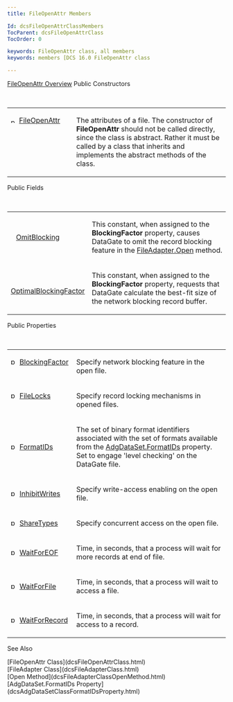 ```yaml
---
title: FileOpenAttr Members

Id: dcsFileOpenAttrClassMembers
TocParent: dcsFileOpenAttrClass
TocOrder: 0

keywords: FileOpenAttr class, all members
keywords: members [DCS 16.0 FileOpenAttr class

---
```


[FileOpenAttr Overview](dcsFileOpenAttrClass.html) 
Public Constructors

<br />

<table class="dtTABLE" id="table2" x-use-null-cells="x-use-null-cells" style="border-spacing: 0px" cellspacing="0">
          <colgroup span="1">
            <col span="1" style="WIDTH: 30%" />
            <col span="1" style="WIDTH: 70%" />
          </colgroup>
          <tr valign="top">
            <td colspan="1" rowspan="1">

<img alt="public property" src="../Images/PUBLIC%20METHOD.GIF" x-maintain-ratio="TRUE" width="15" height="11" border="0" /> [ FileOpenAttr](dcsFileOpenAttrClassConstructors.html) 
</td>
            <td colspan="1" rowspan="1">

The attributes of a file. The constructor of **FileOpenAttr** should not be called directly, since the class is abstract. Rather it must be called by a class that inherits and implements the abstract methods of the class.
</td>
          </tr>
</table>

Public Fields

<br />

<table class="dtTABLE" id="table3" x-use-null-cells="x-use-null-cells" style="border-spacing: 0px" cellspacing="0">
          <colgroup span="1">
            <col span="1" style="WIDTH: 30%" />
            <col span="1" style="WIDTH: 70%" />
          </colgroup>
          <tr>
            <td colspan="1" rowspan="1">

<img height="11" src="../Images/field.bmp" width="8" border="0" x-maintain-ratio="TRUE" /> [ OmitBlocking](dcsFileOpenAttrClassOmitBlockingField.html) 
</td>
            <td colspan="1" rowspan="1">

This constant, when assigned to the **BlockingFactor** property, causes DataGate to omit the record blocking feature in the [ FileAdapter.Open](dcsFileAdapterClassOpenMethod.html) method.
</td>
          </tr>
          <tr>
            <td colspan="1" rowspan="1">

<img height="11" src="../Images/field.bmp" width="8" border="0" x-maintain-ratio="TRUE" /> [ OptimalBlockingFactor](dcsFileOpenAttrClassOptimalBlockingFactorField.html) 
</td>
            <td colspan="1" rowspan="1">

This constant, when assigned to the **BlockingFactor** property, requests that DataGate calculate the best-fit size of the network blocking record buffer.
</td>
          </tr>
</table>

Public Properties

<br />

<table class="dtTABLE" id="Table5" x-use-null-cells="x-use-null-cells" style="border-spacing: 0px" cellspacing="0">
          <colgroup span="1">
            <col span="1" style="WIDTH: 30%" />
            <col span="1" style="WIDTH: 70%" />
          </colgroup>
          <tr valign="top">
            <td colspan="1" rowspan="1">

<img alt="public property" src="../Images/property.bmp" style="WIDTH:16px; HEIGHT:16px" width="16" height="16" border="0" /> [ BlockingFactor](dcsFileOpenAttrClassBlockingFactorProperty.html) 
</td>
            <td colspan="1" rowspan="1">

Specify network blocking feature in the open file. 
</td>
          </tr>
          <tr valign="top">
            <td colspan="1" rowspan="1">

<img alt="public property" src="../Images/property.bmp" style="WIDTH:16px; HEIGHT:16px" width="16" height="16" border="0" /> [ FileLocks](dcsFileOpenAttrClassFileLocksProperty.html) 
</td>
            <td colspan="1" rowspan="1">

Specify record locking mechanisms in opened files.
</td>
          </tr>
          <tr>
            <td colspan="1" rowspan="1">

<img alt="public property" src="../Images/property.bmp" style="WIDTH:16px; HEIGHT:16px" width="16" height="16" border="0" /> [ FormatIDs](dcsFileOpenAttrClassFormatIDsProperty.html) 
</td>
            <td colspan="1" rowspan="1">

The set of binary format identifiers associated with the set of formats available from the [AdgDataSet.FormatIDs](dcsAdgDataSetClassFormatIDsProperty.html) property. Set to engage 'level checking' on the DataGate file.
</td>
          </tr>
          <tr>
            <td colspan="1" rowspan="1">

<img alt="public property" src="../Images/property.bmp" style="WIDTH:16px; HEIGHT:16px" width="16" height="16" border="0" /> [ InhibitWrites](dcsFileOpenAttrClassInhibitWriteProperty.html) 
</td>
            <td colspan="1" rowspan="1">

Specify write-access enabling on the open file.
</td>
          </tr>
          <tr>
            <td colspan="1" rowspan="1">

<img alt="public property" src="../Images/property.bmp" style="WIDTH:16px; HEIGHT:16px" width="16" height="16" border="0" /> [ ShareTypes](dcsFileOpenAttrClassShareTypesProperty.html) 
</td>
            <td colspan="1" rowspan="1">

Specify concurrent access on the open file.
</td>
          </tr>
          <tr>
            <td colspan="1" rowspan="1">

<img alt="public property" src="../Images/property.bmp" style="WIDTH:16px; HEIGHT:16px" width="16" height="16" border="0" /> [ WaitForEOF](dcsFileOpenAttrClassWaitForEOFProperty.html) 
</td>
            <td colspan="1" rowspan="1">

Time, in seconds, that a process will wait for more records at end of file.
</td>
          </tr>
          <tr>
            <td colspan="1" rowspan="1">

<img alt="public property" src="../Images/property.bmp" style="WIDTH:16px; HEIGHT:16px" width="16" height="16" border="0" /> [ WaitForFile](dcsFileOpenAttrClassWaitForFileProperty.html) 
</td>
            <td colspan="1" rowspan="1">

Time, in seconds, that a process will wait to access a file.
</td>
          </tr>
          <tr>
            <td colspan="1" rowspan="1">

<img alt="public property" src="../Images/property.bmp" style="WIDTH:16px; HEIGHT:16px" width="16" height="16" border="0" /> [ WaitForRecord](dscFileOpenAttrClassWaitForRecordProperty.html) 
</td>
            <td colspan="1" rowspan="1">

Time, in seconds, that a process will wait for access to a record.
</td>
          </tr>
</table>

See Also

<dl />
      [FileOpenAttr Class](dcsFileOpenAttrClass.html)
      <br />
      [FileAdapter Class](dcsFileAdapterClass.html)
      <br />
      [Open Method](dcsFileAdapterClassOpenMethod.html)
      <br />
      [AdgDataSet.FormatIDs Property](dcsAdgDataSetClassFormatIDsProperty.html)

